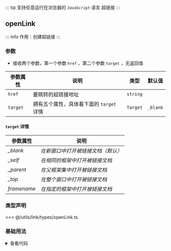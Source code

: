 <script setup>
import { useAddNumInOutlineLabel } from '../../.vitepress/utils/createElement.ts'
useAddNumInOutlineLabel(1)

import links from './link.vue'
</script>

<!-- # 超链接 -->

::: tip 支持任意运行在浏览器的 `JavaScript` 语言
超链接
:::

<!-- <ClientOnly>
  <description-popover :num="1" :tagNameList="['浏览器']" />
</ClientOnly> -->

## openLink

::: info 作用：创建超链接
:::

<!-- <ClientOnly>
  <description :isShowIcon="false" description="创建超链接" />
</ClientOnly> -->

### 参数

- 接收两个参数，第一个参数 `href` ，第二个参数 `target` ，无返回值

| **参数属性** | **说明**                                 | **类型** | **默认值** |
| ------------ | ---------------------------------------- | -------- | ---------- |
| `href`       | 要跳转的超链接地址                       | `string` |            |
| `target`     | 拥有五个属性，具体看下面的 `target` 详情 | `Target` | `_blank`   |

#### `target` 详情

| **参数属性** | **说明**                           |
| ------------ | ---------------------------------- |
| _\_blank_    | _在新窗口中打开被链接文档（默认）_ |
| _\_self_     | _在相同的框架中打开被链接文档_     |
| _\_parent_   | _在父框架集中打开被链接文档_       |
| _\_top_      | _在整个窗口中打开被链接文档_       |
| _framename_  | _在指定的框架中打开被链接文档_     |

### 类型声明

<<< @/utils/link/types/openLink.ts

### 基础用法

<ClientOnly>
  <links />
</ClientOnly>

<details>

<summary>查看代码</summary>

<<< @/utils/link/link.vue

</details>
